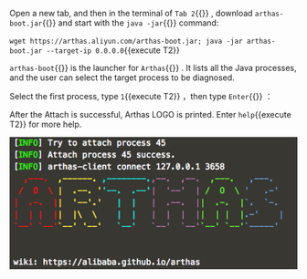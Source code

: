 Open a new tab, and then in the terminal of `Tab 2`{{}} , download `arthas-boot.jar`{{}} and start with the `java -jar`{{}} command:

`wget https://arthas.aliyun.com/arthas-boot.jar; java -jar arthas-boot.jar --target-ip 0.0.0.0`{{execute T2}}

`arthas-boot`{{}} is the launcher for `Arthas`{{}} . It lists all the Java processes, and the user can select the target process to be diagnosed.

Select the first process, type `1`{{execute T2}} ，then type `Enter`{{}} ：

After the Attach is successful, Arthas LOGO is printed. Enter `help`{{execute T2}} for more help.

![Arthas Boot](../../assets/arthas-boot.png)
